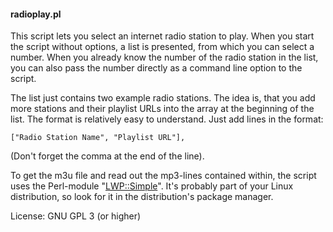 #### radioplay.pl

This script lets you select an internet radio station to play.
When you start the script without options, a list is presented, from which you can
select a number.
When you already know the number of the radio station in the list, you can also pass the number directly as a command line option to the script.

The list just contains two example radio stations. The idea is, that you add more stations and their
playlist URLs into the array at the beginning of the list. The format is relatively easy to understand.
Just add lines in the format:

`["Radio Station Name", "Playlist URL"],`

(Don't forget the comma at the end of the line).

To get the m3u file and read out the mp3-lines contained within, the script uses the Perl-module "[LWP::Simple](
https://metacpan.org/pod/LWP::Simple)". It's probably part of your Linux distribution, so look for it in the distribution's package manager.

License: GNU GPL 3 (or higher)
